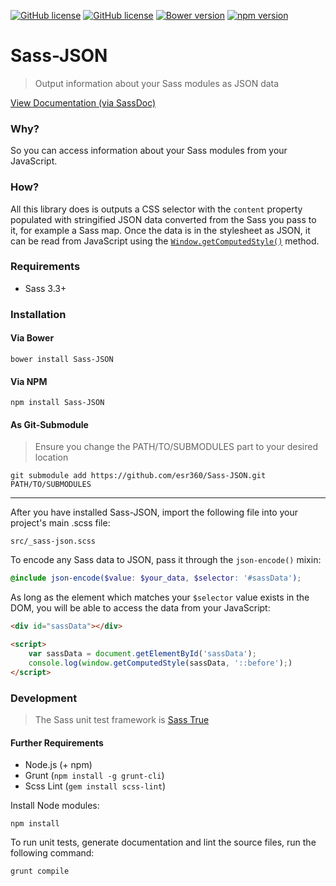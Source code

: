[![GitHub license](https://img.shields.io/badge/license-MIT-blue.svg)](https://github.com/esr360/Sass-JSON/blob/master/LICENSE.txt)
[![GitHub license](https://api.travis-ci.org/esr360/Sass-JSON.svg)](https://travis-ci.org/esr360/Sass-JSON)
[![Bower version](https://badge.fury.io/bo/Sass-JSON.svg)](https://badge.fury.io/bo/Sass-JSON)
[![npm version](https://badge.fury.io/js/Sass-JSON.svg)](https://badge.fury.io/js/Sass-JSON)

# Sass-JSON

> Output information about your Sass modules as JSON data

[View Documentation (via SassDoc)](https://esr360.github.io/Sass-JSON/)

### Why?

So you can access information about your Sass modules from your JavaScript.

### How?

All this library does is outputs a CSS selector with the `content` property populated with stringified JSON data converted from the Sass you pass to it, for example a Sass map. Once the data is in the stylesheet as JSON, it can be read from JavaScript using the [`Window.getComputedStyle()`](https://developer.mozilla.org/en-US/docs/Web/API/Window/getComputedStyle) method.

### Requirements

* Sass 3.3+

### Installation

#### Via Bower

```
bower install Sass-JSON
```

#### Via NPM

```
npm install Sass-JSON
```

#### As Git-Submodule

> Ensure you change the PATH/TO/SUBMODULES part to your desired location

```
git submodule add https://github.com/esr360/Sass-JSON.git PATH/TO/SUBMODULES
```

---

After you have installed Sass-JSON, import the following file into your project's main .scss file:

```
src/_sass-json.scss
```

To encode any Sass data to JSON, pass it through the `json-encode()` mixin:

```scss
@include json-encode($value: $your_data, $selector: '#sassData');
```

As long as the element which matches your `$selector` value exists in the DOM, you will be able to access the data from your JavaScript:

```html
<div id="sassData"></div>

<script>
    var sassData = document.getElementById('sassData');
    console.log(window.getComputedStyle(sassData, '::before');)
</script>
```

### Development

> The Sass unit test framework is [Sass True](https://github.com/oddbird/true)

#### Further Requirements

* Node.js (+ npm)
* Grunt (`npm install -g grunt-cli`)
* Scss Lint (`gem install scss-lint`)

Install Node modules:

```
npm install
```

To run unit tests, generate documentation and lint the source files, run the following command:

```
grunt compile
```